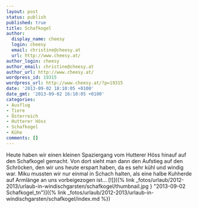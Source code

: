 ```yaml
---
layout: post
status: publish
published: true
title: Schafkogel
author:
  display_name: cheesy
  login: cheesy
  email: christine@cheesy.at
  url: http://www.cheesy.at/
author_login: cheesy
author_email: christine@cheesy.at
author_url: http://www.cheesy.at/
wordpress_id: 19315
wordpress_url: http://www.cheesy.at/?p=19315
date: '2013-09-02 18:10:05 +0100'
date_gmt: '2013-09-02 16:10:05 +0100'
categories:
- Ausflug
- Tiere
- Österreich
- Hutterer Höss
- Schafkogel
- Kühe
comments: []
---
```

Heute haben wir einen kleinen Spaziergang vom Hutterer Höss hinauf auf den Schafkogel gemacht. Von dort sieht man dann den Aufstieg auf den Schröcken, den wir uns heute erspart haben, da es sehr kühl und windig war. Miku mussten wir nur einmal in Schach halten, als eine halbe Kuhherde auf Armlänge an uns vorbeigezogen ist...
[![]({% link _fotos/urlaub/2012-2013/urlaub-in-windischgarsten/schafkogel/thumbnail.jpg } "2013-09-02 Schafkogel\_tn")]({% link _fotos/urlaub/2012-2013/urlaub-in-windischgarsten/schafkogel/index.md %})
